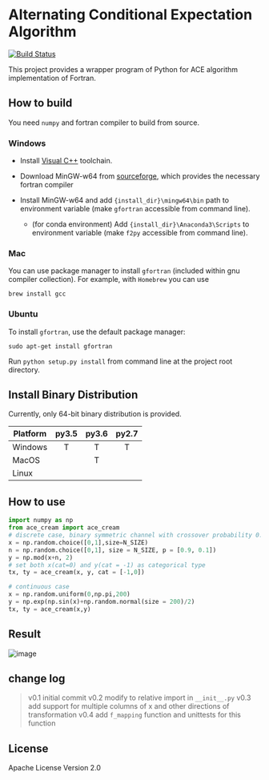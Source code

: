 # Alternating Conditional Expectation Algorithm
[![Build Status](https://travis-ci.org/zhaofeng-shu33/ace_cream.svg?branch=master)](https://travis-ci.org/zhaofeng-shu33/ace_cream)

This project provides a wrapper program of Python for ACE algorithm implementation of Fortran.

## How to build
You need `numpy` and fortran compiler to build from source.

### Windows

* Install [Visual C++](https://blogs.msdn.microsoft.com/vcblog/2017/03/07/msvc-the-best-choice-for-windows/) toolchain.

* Download MinGW-w64 from [sourceforge](https://sourceforge.net/projects/mingw-w64/files/latest/download?source=typ_redirect), which provides the necessary fortran compiler

* Install MinGW-w64 and add `{install_dir}\mingw64\bin` path to environment variable (make `gfortran` accessible from command line).

  * (for conda environment) Add `{install_dir}\Anaconda3\Scripts` to environment variable (make `f2py` accessible from command line).

    

### Mac

You can use package manager to install `gfortran` (included within gnu compiler collection). For example, with `Homebrew` you can use

```shell
brew install gcc
```

### Ubuntu

To install `gfortran`, use the default package manager:

```shell
sudo apt-get install gfortran
```

Run `python setup.py install` from command line at the project root directory.

## Install Binary Distribution
Currently, only 64-bit binary distribution is provided.

| Platform  | py3.5 | py3.6 | py2.7 |
| --------- |:-----:|:-----:|:-----:|
| Windows   |   T   |   T   |   T   |
| MacOS     |       |   T   |       |
| Linux     |       |       |       |

## How to use

```Python
import numpy as np
from ace_cream import ace_cream
# discrete case, binary symmetric channel with crossover probability 0.1
x = np.random.choice([0,1],size=N_SIZE)
n = np.random.choice([0,1], size = N_SIZE, p = [0.9, 0.1])
y = np.mod(x+n, 2)
# set both x(cat=0) and y(cat = -1) as categorical type
tx, ty = ace_cream(x, y, cat = [-1,0])

# continuous case
x = np.random.uniform(0,np.pi,200)
y = np.exp(np.sin(x)+np.random.normal(size = 200)/2)
tx, ty = ace_cream(x,y)
```
## Result
![image](./example/continuous.svg)

## change log
> v0.1 initial commit
> v0.2 modify to relative import in `__init__.py`
> v0.3 add support for multiple columns of x and other directions of transformation
> v0.4 add `f_mapping` function and unittests for this function

## License
Apache License Version 2.0
